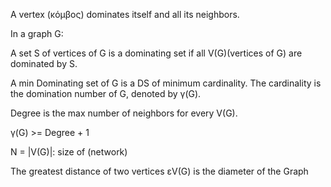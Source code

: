 A vertex (κόμβος) dominates itself and all its neighbors.

In a graph G:

A set S of vertices of G is a dominating set if all V(G)(vertices of G) are dominated by S.

A min Dominating set of G is a DS of minimum cardinality. The cardinality is the domination number of G, denoted by γ(G).

Degree is the max number of neighbors for every V(G). 

γ(G) >= Degree + 1

N = |V(G)|: size of (network)

The greatest distance of two vertices εV(G) is the diameter of the Graph


